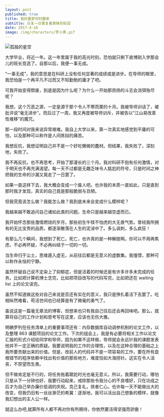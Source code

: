 ```yaml
---
layout: post
published: true
title: 我的噩梦何时醒来
subtitle: 日复一日重复着愚昧的轮回
date: 2017-4-16
image: /img/characters/罗小黑.gif
---
```

![孤独的星空]({{site.baseurl}}/img/scenery/stars.jpeg)

大学毕业，将近一年。这一年里属于我的高光时刻，恐怕就只剩下直博刚入学那会儿的班长竞选了。自那以后，我便一事无成。

“一事无成”，我的意思是在科研上没有任何显著的成绩或是进步。在导师的眼里，我恐怕是一个再平凡不过而又不知勤勉的庸才了吧。

可我开始变得颓废，到底是因为什么呢？为什么一开始那昂扬的斗志会消弭殆尽呢？

我想，这个万恶之源，一定是源于那个令人不寒而栗的十月。我被导师训话了，被批评说“毫无进步”。而后过了一周，我又再度被导师训斥，并被告以“江山易改禀性难移”的魔咒。

那一段时间对我来说异常艰难。我自上大学以来，第一次真实地感觉到平庸的可怕，以及那种可以称作是人间炼狱的痛苦。

我想反抗，我想证明自己并不是一个好吃懒做的蠢材。但结果，我失败了，深刻地，失败了。

我不再反抗，也不再思考，开始了那漫长的三个月。我对科研不抱有任何激情，对于明天也不再充满渴望。每一天不过都是无趣乏味令人尴尬的符号，只是时间之神把我的生命的沙漏又晃走了一日罢了。

如果一直这样下去，我大概会变成一个废人吧。也许我的本质一直如此，只是直到那时我才发现，真实的自己竟是那般脆弱与丑陋。

但我究竟该怎么做？我能怎么做？我到底未来会变成什么模样呢？

我越来越不敢追问自己诸如此类的问题。生命只是越来越空虚而已。

我开始怀念那些激情燃烧的岁月，那些初生牛犊不怕虎的大无畏气势。曾经我所拥有的无比宝贵的品质，都逐渐散落在人生的泥淖中了。多么讽刺，多么疯狂！

有那么几个瞬间，我想到了死亡。死亡，也许真的是一种解脱啊。你可以不用再焦虑，不必再怀疑，不必再纠结于一切的一切。

当生命归于尘土，思维遁入虚无，从前往后都是无意义的虚数集。我憧憬，那种可以称作永恒的宁静。

虽然怀疑自己说不定染上了抑郁症，但是活着的时候还是有许多许多未完成的任务。比如把计算机博士念完，比如把项目改写的代码写完，比如把还在 waiting list 上的论文读完。

虽然不知道做这些对自己来说是否还有实在的意义，我只是挣扎着活下去罢了。吃相纵然难看，苟活世间也已经算是有了微毫的勇气了。

虽说这是一篇毫无章法的博客，但想来也只有我自己往后还会再回味吧。那么，就算将自己的工作计划和思考写在这里，应该也无伤大雅。

明确罗列在任务清单上的重要事项还有：内存数据库自动调参机制的论文工作，以及整理 863 课题项目的论文工作。下次的组会上，我是有必要将相关工作以论文汇报的形式介绍给同学和导师，因为如果不这样做，导师就会永远针我的课题发表他并不一定正确的质疑。我要说明我的工作的合理性，以及在这种合理的基础之上我所要贡献出来的价值。但是，改前人的代码并不是一项容易的工作，要在所有盘根错节的程序依赖中找出有价值的那些地方，难度恰如大海捞针。这实在令人沮丧，不禁望而生畏。

但不做肯定是不行的，将任务拖着蹉跎时光也毫无意义。所以，我需要行动，哪怕只是从下一分钟也好，我要行动起来，戒除那些令我分心的不良嗜好，只在功成之后才为自己举办廉价低调的庆祝。克己复礼，侠者仁心。也许每一天不能做出大的改变，但我仍旧有一丝丝渺茫的希冀：逐渐地，我可以活出自己想象的模样，就像我幻想出的主人公一样。

就这么办吧,就算所有人都不再对你有所期待，你依然要活得坚强而骄傲！

<!-- UY BEGIN -->
<div id="uyan_frame"></div>
<script type="text/javascript" src="http://v2.uyan.cc/code/uyan.js"></script>
<!-- UY END -->



